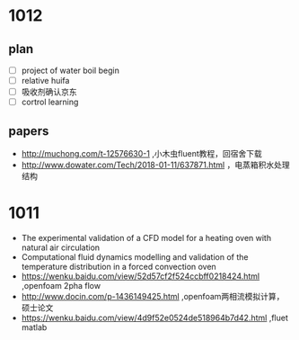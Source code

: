 # 1012
## plan
 - [ ] project of water boil begin
 - [ ] relative huifa
 - [ ] 吸收剂确认京东
 - [ ] cortrol learning
## papers
 - http://muchong.com/t-12576630-1 ,小木虫fluent教程，回宿舍下载
 - http://www.dowater.com/Tech/2018-01-11/637871.html ，电蒸箱积水处理结构

# 1011
- The experimental validation of a CFD model for a heating oven with natural air circulation
- Computational fluid dynamics modelling and validation of the temperature distribution in a forced convection oven
-  https://wenku.baidu.com/view/52d57cf2f524ccbff0218424.html ,openfoam 2pha flow
- http://www.docin.com/p-1436149425.html ,openfoam两相流模拟计算，硕士论文
- https://wenku.baidu.com/view/4d9f52e0524de518964b7d42.html ,fluet matlab
